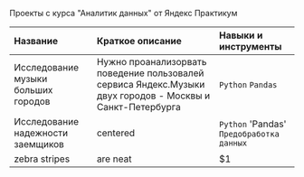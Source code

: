 Проекты с курса "Аналитик данных" от Яндекс Практикум

| Название | Краткое описание | Навыки и инструменты |
:--- | :--- | :---
| Исследование музыки больших городов | Нужно проанализорвать поведение пользовалей сервиса Яндекс.Музыки двух городов - Москвы и Санкт-Петербурга | `Python` `Pandas` |
| Исследование надежности заемщиков | centered | `Python` 'Pandas' `Предобработка данных ` |
| zebra stripes | are neat      |    $1 |
